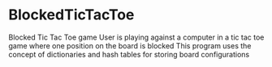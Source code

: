 # BlockedTicTacToe
Blocked Tic Tac Toe game
User is playing against a computer in a tic tac toe game where one position on the board is blocked
This program uses the concept of dictionaries and hash tables for storing board configurations
